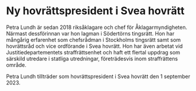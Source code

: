 # Ny hovrättspresident i Svea hovrätt

Petra Lundh är sedan 2018 riksåklagare och chef för Åklagarmyndigheten. Närmast dessförinnan var hon lagman i Södertörns tingsrätt. Hon har mångårig erfarenhet som chefsrådman i Stockholms tingsrätt samt som hovrättsråd och vice ordförande i Svea hovrätt. Hon har även arbetat vid Justitiedepartementets straffrättsenhet och haft ett flertal uppdrag som särskild utredare i statliga utredningar, företrädesvis inom straffrättens område.

Petra Lundh tillträder som hovrättspresident i Svea hovrätt den 1 september 2023\.
